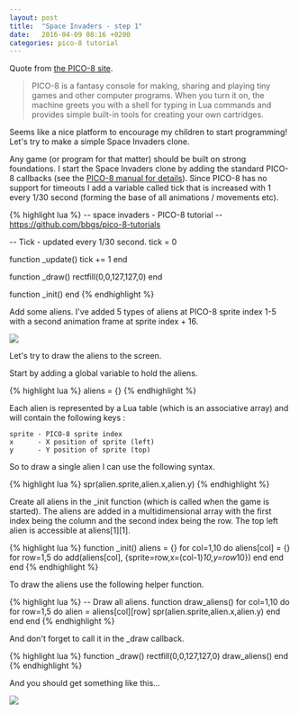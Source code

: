```yaml
---
layout: post
title:  "Space Invaders - step 1"
date:   2016-04-09 08:16 +0200
categories: pico-8 tutorial
---
```


Quote from [the PICO-8 site](http://www.lexaloffle.com/pico-8.php).

> PICO-8 is a fantasy console for making, sharing and playing tiny games and other computer programs. When you turn it on, the machine greets you with a shell for typing in Lua commands and provides simple built-in tools for creating your own cartridges.

Seems like a nice platform to encourage my children to start programming! Let's try to make a simple Space Invaders clone.

Any game (or program for that matter) should be built on strong foundations. I start the Space Invaders clone by adding the standard PICO-8 callbacks (see the [PICO-8 manual for details](http://www.lexaloffle.com/pico-8.php?page=manual)). Since PICO-8 has no support for timeouts I add a variable called tick that is increased with 1 every 1/30 second (forming the base of all animations / movements etc).

{% highlight lua %}
-- space invaders - PICO-8 tutorial
-- https://github.com/bbgs/pico-8-tutorials

-- Tick - updated every 1/30 second.
tick = 0

function _update()
  tick += 1
end

function _draw()
  rectfill(0,0,127,127,0)
end

function _init()
end 
{% endhighlight %}

Add some aliens. I've added 5 types of aliens at PICO-8 sprite index 1-5 with a second animation frame at sprite index + 16.

![](/pico-8-tutorials/img/space-invaders-001.png)

Let's try to draw the aliens to the screen. 

Start by adding a global variable to hold the aliens.

{% highlight lua %}
aliens = {}
{% endhighlight %}

Each alien is represented by a Lua table (which is an associative array) and will contain the following keys : 

    sprite - PICO-8 sprite index
    x      - X position of sprite (left)
    y      - Y position of sprite (top)

So to draw a single alien I can use the following syntax.

{% highlight lua %}
 spr(alien.sprite,alien.x,alien.y)
{% endhighlight %}

Create all aliens in the _init function (which is called when the game is started). The aliens are added in a multidimensional array with the first index being the column and the second index being the row. The top left alien is accessible at aliens[1][1].

{% highlight lua %}
function _init()
  aliens = {}
  for col=1,10 do
    aliens[col] = {}
    for row=1,5 do
      add(aliens[col], {sprite=row,x=(col-1)*10,y=row*10})
    end
  end
end
{% endhighlight %}

To draw the aliens use the following helper function.

{% highlight lua %}
-- Draw all aliens.
function draw_aliens()
  for col=1,10 do
    for row=1,5 do
      alien = aliens[col][row]
      spr(alien.sprite,alien.x,alien.y)
    end
  end
end
{% endhighlight %}

And don't forget to call it in the _draw callback.

{% highlight lua %}
function _draw()
  rectfill(0,0,127,127,0)
  draw_aliens()
end
{% endhighlight %}

And you should get something like this...

![](/pico-8-tutorials/img/space-invaders-002.png)


[github]: https://github.com/bbgs/pico-8-tutorials
